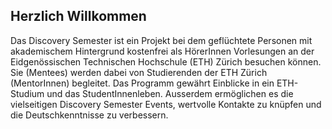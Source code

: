 ## Herzlich Willkommen

Das Discovery Semester ist ein Projekt bei dem geflüchtete Personen mit akademischem Hintergrund kostenfrei als HörerInnen Vorlesungen an der Eidgenössischen Technischen Hochschule (ETH) Zürich besuchen können.
Sie (Mentees) werden dabei von Studierenden der ETH Zürich (MentorInnen) begleitet.
Das Programm gewährt Einblicke in ein ETH-Studium und das StudentInnenleben.
Ausserdem ermöglichen es die vielseitigen Discovery Semester Events, wertvolle Kontakte zu knüpfen und die Deutschkenntnisse zu verbessern.
